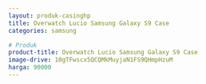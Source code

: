 ```yaml
---
layout: produk-casinghp
title: Overwatch Lucio Samsung Galaxy S9 Case
categories: samsung

# Produk
product-title: Overwatch Lucio Samsung Galaxy S9 Case
image-drive: 10gTFwscx5QCQMkMuyjaN1FS9QHmpHzuM
harga: 90000
---
```

